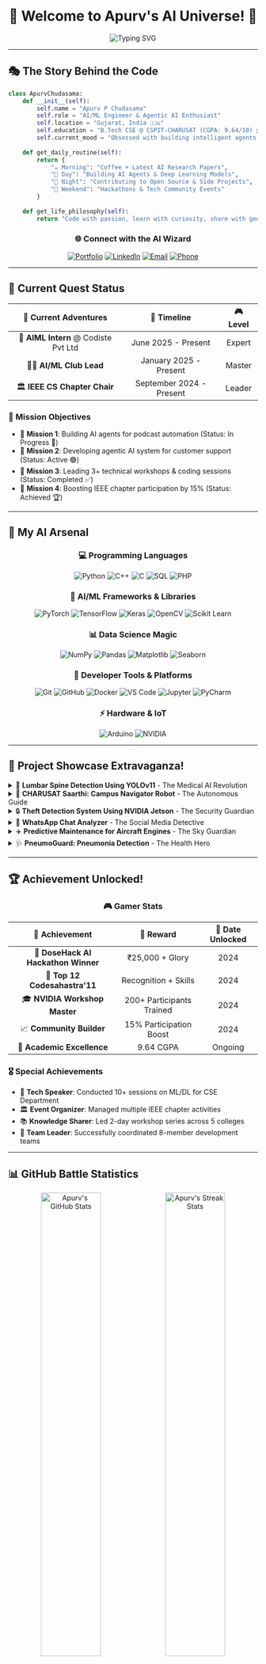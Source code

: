 <div align="center">

# 🌟 Welcome to Apurv's AI Universe! 🌟

<img src="https://readme-typing-svg.herokuapp.com?font=Fira+Code&size=28&duration=3000&pause=1000&color=00D4FF&center=true&vCenter=true&width=600&lines=Hello+World!+I'm+Apurv+%F0%9F%91%8B;AI%2FML+Engineer+%F0%9F%A4%96;Agentic+AI+Enthusiast+%F0%9F%9A%80;Deep+Learning+Wizard+%F0%9F%A7%99%E2%80%8D%E2%99%82%EF%B8%8F;Building+Tomorrow's+Tech+Today!+%E2%9C%A8" alt="Typing SVG" />

</div>

---

## 🎭 The Story Behind the Code

```python
class ApurvChudasama:
    def __init__(self):
        self.name = "Apurv P Chudasama"
        self.role = "AI/ML Engineer & Agentic AI Enthusiast"
        self.location = "Gujarat, India 🇮🇳"
        self.education = "B.Tech CSE @ CSPIT-CHARUSAT (CGPA: 9.64/10) 🎓"
        self.current_mood = "Obsessed with building intelligent agents 🤖"
        
    def get_daily_routine(self):
        return {
            "☕ Morning": "Coffee + Latest AI Research Papers",
            "🔬 Day": "Building AI Agents & Deep Learning Models",
            "🌙 Night": "Contributing to Open Source & Side Projects",
            "🎯 Weekend": "Hackathons & Tech Community Events"
        }
    
    def get_life_philosophy(self):
        return "Code with passion, learn with curiosity, share with generosity! 💡"
```

<div align="center">

### 🌐 Connect with the AI Wizard

[![Portfolio](https://img.shields.io/badge/🎨_Portfolio-me.apurvchudasama.tech-FF6B6B?style=for-the-badge&logo=firefox&logoColor=white&labelColor=1a1a1a)](https://me.apurvchudasama.tech)
[![LinkedIn](https://img.shields.io/badge/💼_LinkedIn-Let's_Connect-0077B5?style=for-the-badge&logo=linkedin&logoColor=white&labelColor=1a1a1a)](https://www.linkedin.com/in/apurv-chudasama/)
[![Email](https://img.shields.io/badge/📧_Email-Drop_a_Line-D14836?style=for-the-badge&logo=gmail&logoColor=white&labelColor=1a1a1a)](mailto:apurvchudasama.edu@gmail.com)
[![Phone](https://img.shields.io/badge/📱_Call-+91_9409339698-25D366?style=for-the-badge&logo=whatsapp&logoColor=white&labelColor=1a1a1a)](tel:+919409339698)

</div>

---

## 🎯 Current Quest Status

<div align="center">

| 🏢 **Current Adventures** | 📅 **Timeline** | 🎮 **Level** |
|:------------------------:|:---------------:|:------------:|
| 🤖 **AIML Intern** @ Codiste Pvt Ltd | June 2025 - Present | Expert |
| 👨‍🏫 **AI/ML Club Lead** | January 2025 - Present | Master |
| 🏛️ **IEEE CS Chapter Chair** | September 2024 - Present | Leader |

</div>

### 🚀 Mission Objectives
- 🎯 **Mission 1**: Building AI agents for podcast automation (Status: In Progress 🔄)
- 🎯 **Mission 2**: Developing agentic AI system for customer support (Status: Active 🟢)
- 🎯 **Mission 3**: Leading 3+ technical workshops & coding sessions (Status: Completed ✅)
- 🎯 **Mission 4**: Boosting IEEE chapter participation by 15% (Status: Achieved 🏆)

---

## 🧠 My AI Arsenal

<div align="center">

### 💻 Programming Languages
![Python](https://img.shields.io/badge/Python-FFD43B?style=for-the-badge&logo=python&logoColor=blue)
![C++](https://img.shields.io/badge/C++-00599C?style=for-the-badge&logo=cplusplus&logoColor=white)
![C](https://img.shields.io/badge/C-A8B9CC?style=for-the-badge&logo=c&logoColor=white)
![SQL](https://img.shields.io/badge/SQL-4479A1?style=for-the-badge&logo=postgresql&logoColor=white)
![PHP](https://img.shields.io/badge/PHP-777BB4?style=for-the-badge&logo=php&logoColor=white)

### 🤖 AI/ML Frameworks & Libraries
![PyTorch](https://img.shields.io/badge/PyTorch-EE4C2C?style=for-the-badge&logo=pytorch&logoColor=white)
![TensorFlow](https://img.shields.io/badge/TensorFlow-FF6F00?style=for-the-badge&logo=tensorflow&logoColor=white)
![Keras](https://img.shields.io/badge/Keras-D00000?style=for-the-badge&logo=keras&logoColor=white)
![OpenCV](https://img.shields.io/badge/OpenCV-5C3EE8?style=for-the-badge&logo=opencv&logoColor=white)
![Scikit Learn](https://img.shields.io/badge/Scikit_Learn-F7931E?style=for-the-badge&logo=scikit-learn&logoColor=white)

### 📊 Data Science Magic
![NumPy](https://img.shields.io/badge/NumPy-013243?style=for-the-badge&logo=numpy&logoColor=white)
![Pandas](https://img.shields.io/badge/Pandas-150458?style=for-the-badge&logo=pandas&logoColor=white)
![Matplotlib](https://img.shields.io/badge/Matplotlib-ffffff?style=for-the-badge&logo=python&logoColor=blue)
![Seaborn](https://img.shields.io/badge/Seaborn-388E3C?style=for-the-badge&logo=python&logoColor=white)

### 🔧 Developer Tools & Platforms
![Git](https://img.shields.io/badge/Git-F05032?style=for-the-badge&logo=git&logoColor=white)
![GitHub](https://img.shields.io/badge/GitHub-181717?style=for-the-badge&logo=github&logoColor=white)
![Docker](https://img.shields.io/badge/Docker-2496ED?style=for-the-badge&logo=docker&logoColor=white)
![VS Code](https://img.shields.io/badge/VS_Code-007ACC?style=for-the-badge&logo=visual-studio-code&logoColor=white)
![Jupyter](https://img.shields.io/badge/Jupyter-F37626?style=for-the-badge&logo=jupyter&logoColor=white)
![PyCharm](https://img.shields.io/badge/PyCharm-000000?style=for-the-badge&logo=pycharm&logoColor=white)

### ⚡ Hardware & IoT
![Arduino](https://img.shields.io/badge/Arduino-00979D?style=for-the-badge&logo=arduino&logoColor=white)
![NVIDIA](https://img.shields.io/badge/NVIDIA_Jetson-76B900?style=for-the-badge&logo=nvidia&logoColor=white)

</div>

---

## 🎪 Project Showcase Extravaganza!

<details>
<summary>🦴 <strong>Lumbar Spine Detection Using YOLOv11</strong> - The Medical AI Revolution</summary>

```yaml
🏥 Project Type: Medical AI Research
🎯 Accuracy: 92% (Because precision matters in healthcare!)
🔬 Tech Stack: YOLOv11, Deep Learning, Python, Image Processing
💡 Innovation: Revolutionary spine analysis for better diagnosis
🌟 Impact: Helping doctors make faster, more accurate decisions
```
</details>

<details>
<summary>🤖 <strong>CHARUSAT Saarthi: Campus Navigator Robot</strong> - The Autonomous Guide</summary>

```yaml
💰 Funding: ₹70,000 grant from iCreate CSPIT CHARUSAT
🎯 Mission: Guide students across campus autonomously
🔧 Tech Magic: Robotics + Embedded ML + Speech Recognition
🗣️ Special Power: Understands and responds to voice commands
🌟 Status: Currently in development (Dec 2024 - Present)
```
</details>

<details>
<summary>🔒 <strong>Theft Detection System Using NVIDIA Jetson</strong> - The Security Guardian</summary>

```yaml
🛡️ Purpose: Real-time security monitoring system
🧠 AI Brain: 3D-CNN + LSTM hybrid architecture
📉 Performance: 15% reduction in false alarms
🎖️ Recognition: Endorsed by NullClass
⚡ Hardware: NVIDIA Jetson for edge computing
```
</details>

<details>
<summary>💬 <strong>WhatsApp Chat Analyzer</strong> - The Social Media Detective</summary>

```yaml
👥 Users: 100+ happy users and counting
📊 Features: Message frequency + Sentiment analysis
🎯 Client: Innovative Solutions Ltd
🔧 Tech Stack: NumPy, Pandas, Matplotlib, Seaborn, BERT, NLP
💡 Fun Fact: Reveals hidden patterns in your chat history!
```
</details>

<details>
<summary>✈️ <strong>Predictive Maintenance for Aircraft Engines</strong> - The Sky Guardian</summary>

```yaml
🎯 Accuracy: 92% in predicting engine life
💰 Impact: 30% reduction in maintenance costs
🛩️ Mission: Keep planes flying safely
🧠 AI Model: Advanced ML algorithms for lifecycle prediction
🌟 Result: Safer skies and happier airlines
```
</details>

<details>
<summary>🩺 <strong>PneumoGuard: Pneumonia Detection</strong> - The Health Hero</summary>

```yaml
🎯 Accuracy: 87% in pneumonia detection
⚡ Speed Boost: 20% faster diagnostic efficiency
🧠 AI Models: PyTorch, TensorFlow, VGG16, ResNet, Vision Transformer
🏥 Impact: Helping doctors save lives faster
💡 Innovation: AI-powered medical imaging analysis
```
</details>

---

## 🏆 Achievement Unlocked!

<div align="center">

### 🎮 Gamer Stats

| 🏅 **Achievement** | 💎 **Reward** | 📅 **Date Unlocked** |
|:------------------:|:-------------:|:--------------------:|
| 🥇 **DoseHack AI Hackathon Winner** | ₹25,000 + Glory | 2024 |
| 🏅 **Top 12 Codesahastra'11** | Recognition + Skills | 2024 |
| 🎓 **NVIDIA Workshop Master** | 200+ Participants Trained | 2024 |
| 📈 **Community Builder** | 15% Participation Boost | 2024 |
| 🎯 **Academic Excellence** | 9.64 CGPA | Ongoing |

</div>

### 🎖️ Special Achievements
- 🎤 **Tech Speaker**: Conducted 10+ sessions on ML/DL for CSE Department
- 🏛️ **Event Organizer**: Managed multiple IEEE chapter activities
- 📚 **Knowledge Sharer**: Led 2-day workshop series across 5 colleges
- 🤝 **Team Leader**: Successfully coordinated 8-member development teams

---

## 📊 GitHub Battle Statistics

<div align="center">

<img width="49%" src="https://github-readme-stats.vercel.app/api?username=Apurv090405&show_icons=true&theme=radical&hide_border=true&bg_color=0d1117&title_color=ff6b6b&text_color=ffffff&icon_color=00d4ff&count_private=true&include_all_commits=true" alt="Apurv's GitHub Stats" />

<img width="49%" src="https://github-readme-streak-stats.herokuapp.com/?user=Apurv090405&theme=radical&hide_border=true&background=0d1117&stroke=ff6b6b&ring=00d4ff&fire=ff6b6b&currStreakLabel=00d4ff" alt="Apurv's Streak Stats" />

<img width="49%" src="https://github-readme-stats.vercel.app/api/top-langs/?username=Apurv090405&layout=compact&theme=radical&hide_border=true&bg_color=0d1117&title_color=ff6b6b&text_color=ffffff&langs_count=10" alt="Top Languages" />

<img width="49%" src="https://github-readme-activity-graph.vercel.app/graph?username=Apurv090405&theme=react-dark&hide_border=true&bg_color=0d1117&color=00d4ff&line=ff6b6b&point=ffffff" alt="Activity Graph" />

</div>

---

## 🎓 Certification Collection

<div align="center">

### 🏆 Digital Badges Earned

| 🎯 **Certification** | 🏛️ **Institution** | 🌟 **Level** |
|:--------------------:|:------------------:|:------------:|
| 🤖 **Machine Learning Specialization** | Stanford Online | Expert |
| 🧠 **Deep Learning** | NPTEL, IIT Roper | Advanced |
| 🚀 **Introduction to Deep Learning** | NVIDIA | Professional |
| 💻 **AI with Jetson Nano** | NVIDIA | Specialist |
| 🐧 **Red Hat Linux Fundamentals** | Red Hat Academy | Certified |
| 🗄️ **Database Management** | NPTEL | Professional |
| 📊 **Machine Learning** | NPTEL, IIT Madras | Advanced |

</div>

---

## 🎨 Fun Facts & Easter Eggs

<div align="center">

### 🎭 Behind the Scenes

```javascript
const apurvFacts = {
    🎯 favoriteDebuggingMethod: "console.log('Why is this not working?!')",
    ☕ coffeeConsumption: "Dangerously high levels",
    🎵 codingPlaylist: "Lo-fi beats + AI podcasts",
    🌙 bestCodingHours: "11 PM - 3 AM (Peak creativity zone)",
    🎮 currentObsession: "Making AI agents smarter than me",
    🍕 fuelOfChoice: "Pizza + Energy drinks",
    💭 lifeGoal: "Build an AI that can debug my code",
    🤖 dreamJob: "Lead AI Research at OpenAI/DeepMind"
};
```

</div>

### 🎪 Random AI Joke Generator
> **Q:** Why did the neural network go to therapy?  
> **A:** Because it had too many deep issues! 🤖😂

### 🎯 Current Learning Queue
- 🔥 **Transformer Architectures** (Level: Intermediate)
- 🚀 **LangChain & AI Agents** (Level: Advanced)
- 🧠 **Reinforcement Learning** (Level: Beginner)
- 🎨 **Multimodal AI Models** (Level: Exploring)

---

## 📈 Activity Heatmap

<div align="center">

![Activity Graph](https://github-readme-activity-graph.vercel.app/graph?username=Apurv090405&custom_title=Apurv's%20Contribution%20Galaxy&bg_color=0d1117&color=00d4ff&line=ff6b6b&point=ffffff&area=true&hide_border=true)

</div>

---

## 🌟 Inspirational Corner

<div align="center">

### 💭 Daily Motivation

<img src="https://quotes-github-readme.vercel.app/api?type=horizontal&theme=radical&border=true&quote=The%20best%20way%20to%20predict%20the%20future%20is%20to%20create%20it.&author=Peter%20Drucker" alt="Quote" />

</div>

### 🎯 Personal Mantras
- 🚀 **"Code today, deploy tomorrow, impact forever"**
- 🧠 **"Every bug is just an undocumented feature waiting to be discovered"**
- 💡 **"AI is not about replacing humans, it's about amplifying human potential"**
- 🌟 **"Learn something new every day, even if it's just a new way to break your code"**

---

## 🎪 Visitor Counter & Snake Game

<div align="center">

![Profile Views](https://komarev.com/ghpvc/?username=Apurv090405&color=ff6b6b&style=for-the-badge&label=PROFILE+VIEWS)
![GitHub followers](https://img.shields.io/github/followers/Apurv090405?style=for-the-badge&color=00d4ff&labelColor=1a1a1a)
![GitHub stars](https://img.shields.io/github/stars/Apurv090405?style=for-the-badge&color=ffb400&labelColor=1a1a1a)

### 🐍 Watch the Snake Eat My Contributions!

![Snake animation](https://github.com/Apurv090405/Apurv090405/blob/output/github-contribution-grid-snake.svg)

</div>

---

## 🎊 Grand Finale

<div align="center">

### 🤝 Let's Build the Future Together!

<img src="https://readme-typing-svg.herokuapp.com?font=Fira+Code&size=22&duration=3000&pause=1000&color=00D4FF&center=true&vCenter=true&width=800&lines=Thanks+for+visiting+my+digital+universe!+%F0%9F%8C%8C;Let's+collaborate+on+amazing+AI+projects!+%F0%9F%A4%96;The+future+is+intelligent%2C+let's+build+it!+%F0%9F%9A%80;Connect+with+me+for+tech+talks+and+collaborations!+%F0%9F%92%AC" alt="Closing Message" />

### 🎯 Ready for the Next Adventure?

**🔥 Open to:**
- 🤖 AI/ML Collaborations
- 🚀 Open Source Contributions  
- 💬 Tech Discussions & Mentoring
- 🎯 Hackathon Partnerships
- 🌟 Research Opportunities

<img src="https://capsule-render.vercel.app/api?type=waving&color=gradient&customColorList=6,11,20&height=100&section=footer&text=Happy%20Coding!&fontSize=50&fontColor=ffffff&animation=twinkling" />

</div>

---

<div align="center">

**⭐ Star this repository if you found it interesting! ⭐**

*Made with ❤️, lots of ☕, and a touch of 🤖 AI magic*

</div>
